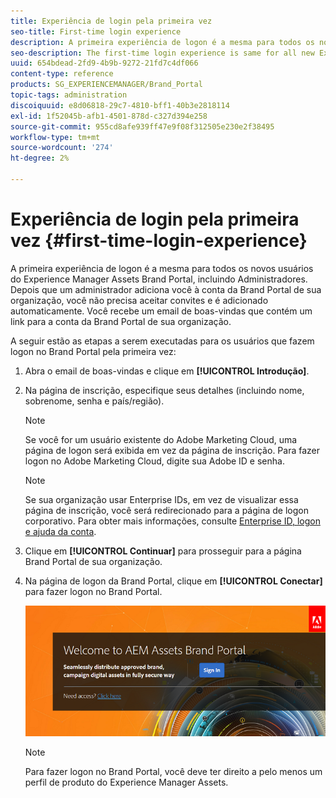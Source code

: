 ```yaml
---
title: Experiência de login pela primeira vez
seo-title: First-time login experience
description: A primeira experiência de logon é a mesma para todos os novos usuários do Experience Manager Assets Brand Portal, incluindo Administradores. Depois que um administrador adiciona você à conta da Brand Portal de sua organização, você não precisa aceitar convites e é adicionado automaticamente. Você recebe um email de boas-vindas que contém um link para a conta da Brand Portal de sua organização.
seo-description: The first-time login experience is same for all new Experience Manager Assets Brand Portal users, including Administrators. After an Administrator adds you to your organization's Brand Portal account, you need not accept invitations, you are automatically added. You receive a welcome email that contains a link to your organization’s Brand Portal account.
uuid: 654bdead-2fd9-4b9b-9272-21fd7c4df066
content-type: reference
products: SG_EXPERIENCEMANAGER/Brand_Portal
topic-tags: administration
discoiquuid: e8d06818-29c7-4810-bff1-40b3e2818114
exl-id: 1f52045b-afb1-4501-878d-c327d394e258
source-git-commit: 955cd8afe939ff47e9f08f312505e230e2f38495
workflow-type: tm+mt
source-wordcount: '274'
ht-degree: 2%

---
```


# Experiência de login pela primeira vez {#first-time-login-experience}

A primeira experiência de logon é a mesma para todos os novos usuários do Experience Manager Assets Brand Portal, incluindo Administradores. Depois que um administrador adiciona você à conta da Brand Portal de sua organização, você não precisa aceitar convites e é adicionado automaticamente. Você recebe um email de boas-vindas que contém um link para a conta da Brand Portal de sua organização.

A seguir estão as etapas a serem executadas para os usuários que fazem logon no Brand Portal pela primeira vez:

1. Abra o email de boas-vindas e clique em **[!UICONTROL Introdução]**.

1. Na página de inscrição, especifique seus detalhes (incluindo nome, sobrenome, senha e país/região).
   >[!NOTE]
   >
   >Se você for um usuário existente do Adobe Marketing Cloud, uma página de logon será exibida em vez da página de inscrição. Para fazer logon no Adobe Marketing Cloud, digite sua Adobe ID e senha.

   >[!NOTE]
   >
   >Se sua organização usar Enterprise IDs, em vez de visualizar essa página de inscrição, você será redirecionado para a página de logon corporativo. Para obter mais informações, consulte [Enterprise ID, logon e ajuda da conta](https://helpx.adobe.com/in/enterprise/kb/enterprise-id-faq.html).

1. Clique em **[!UICONTROL Continuar]** para prosseguir para a página Brand Portal de sua organização.
1. Na página de logon da Brand Portal, clique em **[!UICONTROL Conectar]** para fazer logon no Brand Portal.

   ![Página de logon do Brand Portal](assets/signin-onboarding.png)

   >[!NOTE]
   >
   >Para fazer logon no Brand Portal, você deve ter direito a pelo menos um perfil de produto do Experience Manager Assets.
